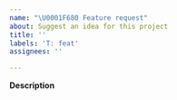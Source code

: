 ```yaml
---
name: "\U0001F680 Feature request"
about: Suggest an idea for this project
title: ''
labels: 'T: feat'
assignees: ''

---
```


<!--
Thanks for taking the time to file an issue!
Please select the component label (C: abc) this feature is related to from the right.
-->

**Description**
<!-- A clear and concise description of the problem or missing capability -->


<!-- Add any other context about the problem here
**Additional context**
-->

